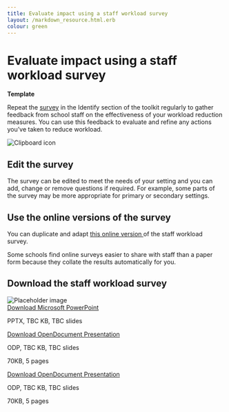 ```yaml
---
title: Evaluate impact using a staff workload survey
layout: /markdown_resource.html.erb
colour: green
---
```


# Evaluate impact using a staff workload survey

<strong class="govuk-tag">Template</strong>

Repeat the [survey](/workload-reduction-toolkit/identify-workload-issues/staff-workload-survey) in the
Identify section of the toolkit regularly to gather feedback from school staff on the
effectiveness of your workload reduction measures. You can use this feedback to evaluate and
refine any actions you’ve taken to reduce workload.

<div class="govuk-grid-row dfe-width-container govuk-!-padding-bottom-6">
  <div class="govuk-grid-column-full">
    <div class="info-box">
      <div class="info-box__corner">
        <img src="/assets/images/clipboard-icon.svg" alt="Clipboard icon">
      </div>
      <h2 class="govuk-heading-m">
        Edit the survey
      </h2>
      <p>
        The survey can be edited to meet the needs of your setting and
        you can add, change or remove questions if required. For
        example, some parts of the survey may be more appropriate for
        primary or secondary settings.
      </p>
      <h2 class="govuk-heading-m">
        Use the online versions of the survey
      </h2>
      <p>
        You can duplicate and adapt
        <a href="https://forms.office.com/Pages/ShareFormPage.aspx?id=yXfS-grGoU2187O4s0qC-cn26r-uTMpNqURSfi9lRcVUNEg1UTdMMllFRTM1SEVRRDJWQjE3RUU5VS4u&sharetoken=MJnNysyL44umvL8f97JA" class="govuk-link">
          this online version
        </a>
        of the staff workload survey.
      </p>
      <p>
        Some schools find online surveys easier to share with staff than a paper
        form because they collate the results automatically for you.
      </p>
      <h2 class="govuk-heading-m">
        Download the staff workload survey
      </h2>
      <div class="govuk-grid-row info-box__download-content">
        <div class="govuk-grid-column-one-half">
          <img src="/assets/images/preview-placeholder.jpg" alt="Placeholder image" class="dfe-file-preview-image">
        </div>
        <div class="govuk-grid-column-one-half">
          <a class="govuk-link--no-visited-state govuk-body" href="#">
            Download Microsoft PowerPoint
          </a>
          <p>
            PPTX, TBC KB, TBC slides
          </p>
          <a class="govuk-link--no-visited-state govuk-body" href="#">
            Download OpenDocument Presentation
          </a>
          <p>
            ODP, TBC KB, TBC slides
          </p>
          <p class="govuk-body-m">
            70KB, 5 pages
          </p>
          <a class="govuk-link--no-visited-state govuk-body" href="#">
            Download OpenDocument Presentation
          </a>
          <p>
            ODP, TBC KB, TBC slides
          </p>
          <p class="govuk-body-m">
            70KB, 5 pages
          </p>
        </div>
      </div>
    </div>
  </div>
</div>
